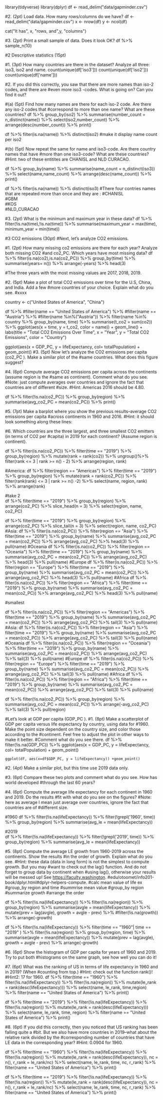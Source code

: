 library(tidyverse)
library(dplyr)
df <- read_delim("data/gapminder.csv")



#2. (2pt) Load data. How many rows/columns do we have?
df <- read_delim("data/gapminder.csv")
x <- nrow(df)
y <- ncol(df)

cat("It has", x, "rows, and",y, "columns")

#3. (2pt) Print a small sample of data. Does it look OK?
df %>% 
  sample_n(10)

#2 Descriptive statistics (15pt)

#1. (3pt) How many countries are there in the dataset? Analyze all three: iso3, iso2 and name.
count(unique(df['iso3']))
count(unique(df['iso2']))
count(unique(df['name']))

#2. If you did this correctly, you saw that there are more names than iso-2 codes, and there are
#even more iso3 -codes. What is going on? Can you find it out?


#(a) (5pt) Find how many names are there for each iso-2 code. Are there any iso-2 codes that
#correspond to more than one name? What are these countries?
df %>% 
   group_by(iso2) %>% 
   summarise(number_count = n_distinct(name)) %>%
   select(iso2,number_count) %>%
   arrange(desc(number_count)) %>%
   print()

df %>% 
   filter(is.na(name)) %>% 
   distinct(iso2)
#make it display name count per iso2

#(b) (5pt) Now repeat the same for name and iso3-code. Are there country names that have
#more than one iso3-code? What are these countries?
#Hint: two of these entitites are CHANISL and NLD CURACAO.

df %>% 
   group_by(name) %>% 
   summarise(name_count = n_distinct(iso3)) %>%
   select(name,name_count) %>%
   arrange(desc(name_count)) %>%
   print()
   
df %>% 
   filter(is.na(name)) %>% 
   distinct(iso3)
#There four contries names that are repeated more than once and they are :
#CHANISL    
#GBM        
#KOS        
#NLD_CURACAO

#3. (2pt) What is the minimum and maximum year in these data?
df %>% 
  filter(!is.na(time),!is.na(time)) %>% 
  summarise(maximum_year = max(time), minimum_year = min(time)) 

#3 CO2 emissions (30pt)
#Next, let’s analyze CO2 emissions.

#1. (2pt) How many missing co2 emissions are there for each year? Analyze both missing CO2
#and co2_PC. Which years have most missing data?
df %>%
    filter(is.na(co2),is.na(co2_PC)) %>%
    group_by(time) %>% 
    summarise(years= n()) %>%
    arrange(-years) %>% 
    head(3)

#The three years with the most missing values are 2017, 2018, 2019. 

#2. (5pt) Make a plot of total CO2 emissions over time for the U.S, China, and India. Add a few
#more countries of your choice. Explain what do you see.
#xxxx

country <- c("United States of America", "China")

df %>% 
    #filter(name == "United States of America") %>%
    #filter(name == "Austria") %>%
    #filter(name %in%("Austria")) %>% 
    filter(name %in% country %>%
    group_by(name, time) %>% 
    summarise(t_co2 = sum(co2)) %>% 
    ggplot(aes(x = time, y = t_co2, color = name)) +
    geom_line() +
    labs(title = "Total CO2 Emissions Over Time", x = "Year", y = "Total CO2 Emissions", color = "Country")
    
 ggplot(aes(x = GDP_PC, y = lifeExpectancy, col= totalPopulation) +
     geom_point()
#3. (5pt) Now let’s analyze the CO2 emissions per capita (co2_PC ). Make a similar plot of the
#same countries. What does this figure suggest?


#4. (6pt) Compute average CO2 emissions per capita across the continents (assume region is the
#same as continent). Comment what do you see.
#Note: just compute averages over countries and ignore the fact that countries are of different
#size.
#Hint: Americas 2016 should be 4.80.

df %>% 
   filter(!is.na(co2_PC)) %>%
   group_by(region) %>% 
   summarise(avg_co2_PC = mean(co2_PC)) %>% 
   print()
 




#5. (7pt) Make a barplot where you show the previous results–average CO2 emissions per capita
#across continents in 1960 and 2016.
#Hint: it should look something along these lines:



#6. Which countries are the three largest, and three smallest CO2 emitters (in terms of CO2 per
#capita) in 2019 for each continent? (Assume region is continent).

df %>% 
    filter(is.na(co2_PC)) %>%
    filter(time == "2019") %>%
    group_by(region) %>% 
    mutate(rank = rank(co2)) %>% 
    ungroup()%>% 
    filter(rank <= 3 | rank >= n() - 2) %>% 
    arrange(region, rank)
    
#America:
df %>% 
   filter(region == "Americas") %>% 
   filter(time == "2019") %>% 
   group_by(region) %>% 
   mutate(rank = rank(co2_PC)) %>%
   filter(rank(rank) <= 3 | rank >= n() -2) %>% 
   select(name, region, rank) %>% 
   arrange(rank)  


#take 2   
df %>% 
    filter(time == "2019") %>% 
    group_by(region) %>% 
    arrange(co2_PC) %>% 
    slice_head(n = 3) %>% 
    select(region, name, co2_PC)


df %>% 
    filter(time == "2019") %>% 
    group_by(region) %>% 
    arrange(co2_PC) %>% 
    slice_tail(n = 3) %>% 
    select(region, name, co2_PC)
#Asia:
df %>% 
   filter(is.na(co2_PC)) %>%
   filter(region == "Asia") %>% 
   filter(time == "2019") %>% 
   group_by(name) %>% 
   summarise(avg_co2_PC = mean(co2_PC)) %>% 
   arrange(avg_co2_PC) %>% 
   head(3) %>%
   pull(name)
#Oceania
df %>% 
   filter(is.na(co2_PC)) %>%
   filter(region == "Oceania") %>% 
   filter(time == "2019") %>% 
   group_by(name) %>% 
   summarise(avg_co2_PC = mean(co2_PC)) %>% 
   arrange(avg_co2_PC) %>% 
   head(3) %>%
   pull(name)
#Europe
df %>% 
   filter(is.na(co2_PC)) %>%
   filter(region == "Europe") %>% 
   filter(time == "2019") %>% 
   group_by(name) %>% 
   summarise(avg_co2_PC = mean(co2_PC)) %>% 
   arrange(avg_co2_PC) %>% 
   head(3) %>%
   pull(name)
#Africa
df %>% 
   filter(is.na(co2_PC)) %>%
   filter(region == "Africa") %>% 
   filter(time == "2019") %>% 
   group_by(name) %>% 
   summarise(avg_co2_PC = mean(co2_PC)) %>% 
   arrange(avg_co2_PC) %>% 
   head(3) %>%
   pull(name)
   
#smallest

df %>% 
   filter(is.na(co2_PC)) %>%
   filter(region == "Americas") %>% 
   filter(time == "2019") %>% 
   group_by(name) %>% 
   summarise(avg_co2_PC = mean(co2_PC)) %>% 
   arrange(avg_co2_PC) %>% 
   tail(3) %>%
   pull(name)
#Asia:
df %>% 
   filter(is.na(co2_PC)) %>%
   filter(region == "Asia") %>% 
   filter(time == "2019") %>% 
   group_by(name) %>% 
   summarise(avg_co2_PC = mean(co2_PC)) %>% 
   arrange(avg_co2_PC) %>% 
   tail(3) %>%
   pull(name)
#Oceania
df %>% 
   filter(is.na(co2_PC)) %>%
   filter(region == "Oceania") %>% 
   filter(time == "2019") %>% 
   group_by(name) %>% 
   summarise(avg_co2_PC = mean(co2_PC)) %>% 
   arrange(avg_co2_PC) %>% 
   tail(3) %>%
   pull(name)
#Europe
df %>% 
   filter(is.na(co2_PC)) %>%
   filter(region == "Europe") %>% 
   filter(time == "2019") %>% 
   group_by(name) %>% 
   summarise(avg_co2_PC = mean(co2_PC)) %>% 
   arrange(avg_co2_PC) %>% 
   tail(3) %>%
   pull(name)
#Africa
df %>% 
   filter(is.na(co2_PC)) %>%
   filter(region == "Africa") %>% 
   filter(time == "2019") %>% 
   group_by(name) %>% 
   summarise(avg_co2_PC = mean(co2_PC)) %>% 
   arrange(avg_co2_PC) %>% 
   tail(3) %>%
   pull(name)
   
   
   
   
   
   
   df %>% 
   filter(!is.na(co2_PC)) %>% 
   group_by(region) %>% 
   summarise(avg_co2_PC = mean(co2_PC)) %>% 
   arrange(-avg_co2_PC) %>% 
   tail(3) %>% 
   pull(region)
   
   
#Let’s look at GDP per capita (GDP_PC ).
#1. (8pt) Make a scatterplot of GDP per capita versus life expectancy by country, using data for
#1960. Make the point size dependent on the country size, and color those according to the
#continent. Feel free to adjust the plot in other ways to make it better.
#Comment what do you see there.
df %>% 
     filter(!is.na(GDP_PC)) %>% 
     ggplot(aes(x = GDP_PC, y = lifeExpectancy, col= totalPopulation) +
     geom_point()
    
    
    
    ggplot(df, aes(x=df$GDP_PC, y = lifeExpectancy)) +geom_point()
#2. (4pt) Make a similar plot, but this time use 2019 data only.

#3. (6pt) Compare these two plots and comment what do you see. How has world developed
#through the last 60 years?

#4. (6pt) Compute the average life expectancy for each continent in 1960 and 2019. Do the results
#fit with what do you see on the figures?
#Note: here as average I mean just average over countries, ignore the fact that countries are of
#different size.

#1960
df %>% 
   filter(!is.na(lifeExpectancy)) %>% 
   filter(!grepl('1960', time)) %>% 
   group_by(region) %>% 
   summarise(avg_le = mean(lifeExpectancy))

#2019   
df %>% 
   filter(!is.na(lifeExpectancy)) %>% 
   filter(!grepl('2019', time)) %>% 
   group_by(region) %>% 
   summarise(avg_le = mean(lifeExpectancy))   


#5. (8pt) Compute the average LE growth from 1960-2019 across the continents. Show the results
#in the order of growth. Explain what do you see.
#Hint: these data (data in long form) is not the simplest to compute growth. But you may
#want to check out the lag() function. And do not forget to group data by continent when
#using lag(), otherwise your results will be messed up! See https://faculty.washington.
#edu/otoomet/info201-book/dplyr.html#dplyr-helpers-compute.
 #calc mean value of life ex
   #group_by region and time
   #summrise mean value
   #group_by region 
   #summarize growth
   #arrange the order

df %>% 
   filter(!is.na(lifeExpectancy)) %>%
   filter(!is.na(region)) %>% 
   group_by(region) %>%
   summarise(avgle = mean(lifeExpectancy)) %>%
   mutate(prev = lag(avgle), growth = avgle - prev) %>%
   #filter(!is.na(growth)) %>% 
   arrange(-growth)
   

   
   df %>% 
   filter(!is.na(lifeExpectancy)) %>%
   filter(time == "1960"| time == "2019" ) %>% 
   filter(!is.na(region)) %>% 
   group_by(region, time) %>%
   summarise(avgle = mean(lifeExpectancy)) %>%
   mutate(prev = lag(avgle), growth = avgle - prev) %>%
   arrange(-growth)
   
   
   








#6. (6pt) Show the histogram of GDP per capita for years of 1960 and 2019. Try to put both
#histograms on the same graph, see how well you can do it!




#7. (6pt) What was the ranking of US in terms of life expectancy in 1960 and in 2019? (When
#counting from top.)
#Hint: check out the function rank()!
#Hint2: 17 for 1960.
df %>% 
    filter(time == "1960") %>% 
    filter(!is.na(lifeExpectancy)) %>%
    filter(!is.na(region)) %>% 
    mutate(le_rank = rank(desc(lifeExpectancy))) %>% 
    select(name, le_rank, time,region) %>% 
    filter(name == "United States of America") %>% 
    print()
    

df %>% 
    filter(time == "2019") %>% 
    filter(!is.na(lifeExpectancy)) %>%
    filter(!is.na(region)) %>% 
    mutate(le_rank = rank(desc(lifeExpectancy))) %>% 
    select(name, le_rank, time, region) %>% 
    filter(name == "United States of America") %>% 
    print()    
   


#8. (6pt) If you did this correctly, then you noticed that US ranking has been falling quite a
#bit. But we also have more countries in 2019–what about the relative rank divided by the
#corresponding number of countries that have LE data in the corresponding year?
#Hint: 0.0904 for 1960.

df %>% 
    filter(time == "1960") %>% 
    filter(!is.na(lifeExpectancy)) %>%
    filter(!is.na(region)) %>% 
    mutate(le_rank = rank(desc(lifeExpectancy)), nc = n(), r_rank = le_rank/nc) %>% 
    select(name, le_rank, time, nc, r_rank) %>% 
    filter(name == "United States of America") %>% 
    print()



    
    
df %>% 
    filter(time == "2019") %>% 
    filter(!is.na(lifeExpectancy)) %>%
    filter(!is.na(region)) %>% 
    mutate(le_rank = rank(desc(lifeExpectancy)), nc = n(), r_rank = le_rank/nc) %>% 
    select(name, le_rank, time, nc, r_rank) %>% 
    filter(name == "United States of America") %>% 
    print()




